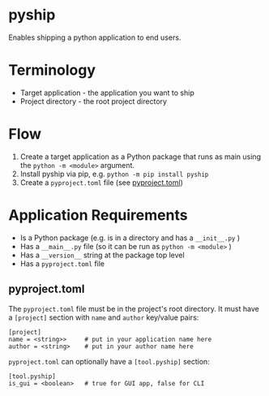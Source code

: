 # pyship

Enables shipping a python application to end users.

# Terminology

- Target application - the application you want to ship 
- Project directory - the root project directory

# Flow

1) Create a target application as a Python package that runs as main using the `python -m <module>` argument.
2) Install pyship via pip, e.g. `python -m pip install pyship`
3) Create a `pyproject.toml` file (see [pyproject.toml](#pyproject.toml))

# Application Requirements

- Is a Python package (e.g. is in a directory and has a `__init__.py` )
- Has a `__main__.py` file (so it can be run as `python -m <module>` )
- Has a `__version__` string at the package top level
- Has a `pyproject.toml` file
 
## pyproject.toml 

The `pyproject.toml` file must be in the project's root directory.  It must have a `[project]` section with `name` and `author` key/value pairs:

```
[project]
name = <string>>     # put in your application name here
author = <string>    # put in your author name here
```

`pyproject.toml` can optionally have a `[tool.pyship]` section:

```
[tool.pyship]
is_gui = <boolean>   # true for GUI app, false for CLI
```
